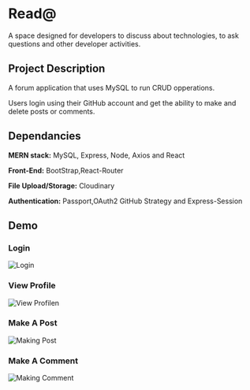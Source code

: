 # Read@
A space designed for developers to discuss about technologies, to ask questions and other developer activities.

## Project Description
A forum application that uses MySQL to run CRUD opperations. 

Users login using their GitHub account and get the ability to make and delete posts or comments.

## Dependancies

**MERN stack:** MySQL, Express, Node, Axios and React

**Front-End:** BootStrap,React-Router

**File Upload/Storage:** Cloudinary

**Authentication:** Passport,OAuth2 GitHub Strategy and Express-Session


## Demo

### Login

![Login](https://media.giphy.com/media/2uI6CAnScg8SU8bSSw/giphy.gif)

### View Profile

![View Profilen](https://media.giphy.com/media/2ikyEj7bCHSmyNu8Mq/giphy.gif)

### Make A Post

![Making Post](https://media.giphy.com/media/8OVFa2vqEosYAGx6H4/giphy.gif)

### Make A Comment

![Making Comment](https://media.giphy.com/media/SiIdf0igxXLukfyCQJ/giphy.gif)

